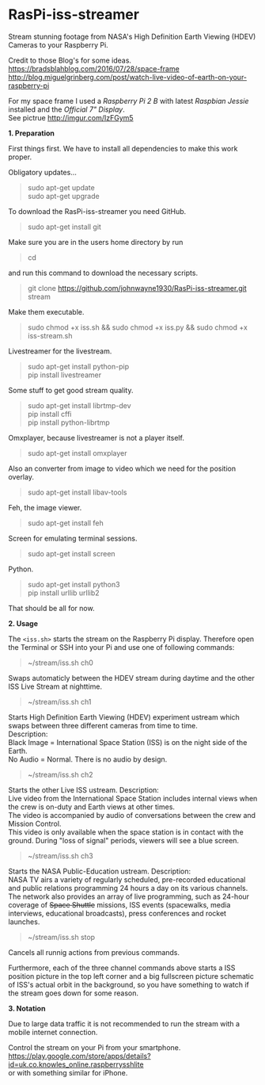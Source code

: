# RasPi-iss-streamer

Stream stunning footage from NASA's High Definition Earth Viewing (HDEV) Cameras to your Raspberry Pi.

Credit to those Blog's for some ideas.
<br>https://bradsblahblog.com/2016/07/28/space-frame
<br>http://blog.miguelgrinberg.com/post/watch-live-video-of-earth-on-your-raspberry-pi

For my space frame I used a *Raspberry Pi 2 B* with latest *Raspbian Jessie* installed and the *Official 7" Display*.<br>
See pictrue http://imgur.com/IzFGym5

**1. Preparation**

First things first. We have to install all dependencies to make this work proper.

Obligatory updates...
> sudo apt-get update <br>
> sudo apt-get upgrade

To download the RasPi-iss-streamer you need GitHub.
> sudo apt-get install git

Make sure you are in the users home directory by run
> cd

and run this command to download the necessary scripts.
> git clone https://github.com/johnwayne1930/RasPi-iss-streamer.git stream

Make them executable.
> sudo chmod +x iss.sh && sudo chmod +x iss.py && sudo chmod +x iss-stream.sh

Livestreamer for the livestream.
> sudo apt-get install python-pip <br>
> pip install livestreamer

Some stuff to get good stream quality.
> sudo apt-get install librtmp-dev <br>
> pip install cffi <br>
> pip install python-librtmp

Omxplayer, because livestreamer is not a player itself.
> sudo apt-get install omxplayer

Also an converter from image to video which we need for the position overlay.
> sudo apt-get install libav-tools

Feh, the image viewer.
> sudo apt-get install feh

Screen for emulating terminal sessions.
> sudo apt-get install screen 

Python.
> sudo apt-get install python3 <br>
> pip install urllib urllib2

That should be all for now.

**2. Usage**

The `<iss.sh>` starts the stream on the Raspberry Pi display.
Therefore open the Terminal or SSH into your Pi and use one of following commands:

> ~/stream/iss.sh ch0 <br>

Swaps automaticly between the HDEV stream during daytime and the other ISS Live Stream at nighttime.

> ~/stream/iss.sh ch1 <br>

Starts High Definition Earth Viewing (HDEV) experiment ustream which swaps between three different cameras from time to time.<br>
Description:<br>
Black Image = International Space Station (ISS) is on the night side of the Earth.<br>
No Audio = Normal. There is no audio by design. 

> ~/stream/iss.sh ch2 <br>

Starts the other Live ISS ustream.
Description:<br>
Live video from the International Space Station includes internal views when the crew is on-duty and Earth views at other times.<br>
The video is accompanied by audio of conversations between the crew and Mission Control.
<br>This video is only available when the space station is in contact with the ground. During "loss of signal" periods, viewers will see a blue screen.

> ~/stream/iss.sh ch3 <br>

Starts the NASA Public-Education ustream.
Description:<br>
NASA TV airs a variety of regularly scheduled, pre-recorded educational and public relations programming 24 hours a day on its various channels.<br>
The network also provides an array of live programming, such as 24-hour coverage of ~~Space Shuttle~~ missions, ISS events (spacewalks, media interviews, educational broadcasts), press conferences and rocket launches.

> ~/stream/iss.sh stop <br>

Cancels all runnig actions from previous commands.

Furthermore, each of the three channel commands above starts a ISS position picture in the top left corner and a big fullscreen picture schematic of ISS's actual orbit in the background, so you have something to watch if the stream goes down for some reason.

**3. Notation**

Due to large data traffic it is not recommended to run the stream with a mobile internet connection.

Control the stream on your Pi from your smartphone.<br>
https://play.google.com/store/apps/details?id=uk.co.knowles_online.raspberrysshlite<br>
or with something similar for iPhone.
